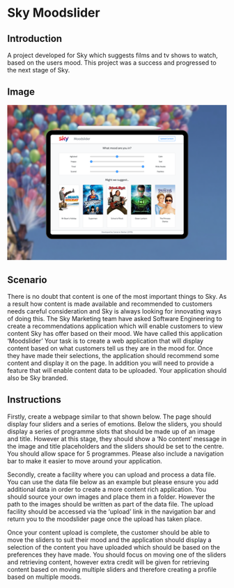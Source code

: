 # Sky Moodslider

## Introduction

A project developed for Sky which suggests films and tv shows to watch, based on the users mood. This project was a success and progressed to the next stage of Sky.

## Image
![Moodslider](https://github.com/CamzBarber/sky-moodslider/blob/master/sky.png?raw=true)

## Scenario 

There is no doubt that content is one of the most important things to Sky. As a result how content is made available and recommended to customers needs careful consideration and Sky is always looking for innovating ways of doing this. 
The Sky Marketing team have asked Software Engineering to create a recommendations application which will enable customers to view content Sky has offer based on their mood. We have called this application ‘Moodslider’ 
Your task is to create a web application that will display content based on what customers tell us they are in the mood for. Once they have made their selections, the application should recommend some content and display it on the page. In addition you will need to provide a feature that will enable content data to be uploaded. Your application should also be Sky branded. 

## Instructions 

Firstly, create a webpage similar to that shown below. The page should display four sliders and a series of emotions. Below the sliders, you should display a series of programme slots that should be made up of an image and title. However at this stage, they should show a ‘No content’ message in the image and title placeholders and the sliders should be set to the centre. You should allow space for 5 programmes. Please also include a navigation bar to make it easier to move around your application. 

Secondly, create a facility where you can upload and process a data file. You can use the data file below as an example but please ensure you add additional data in order to create a more content rich application. You should source your own images and place them in a folder. However the path to the images should be written as part of the data file. The upload facility should be accessed via the ‘upload’ link in the navigation bar and return you to the moodslider page once the upload has taken place. 

Once your content upload is complete, the customer should be able to move the sliders to suit their mood and the application should display a selection of the content you have uploaded which should be based on the preferences they have made. You should focus on moving one of the sliders and retrieving content, however extra credit will be given for retrieving content based on moving multiple sliders and therefore creating a profile based on multiple moods. 

